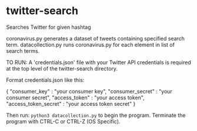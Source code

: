 # twitter-search
Searches Twitter for given hashtag

coronavirus.py generates a dataset of tweets containing specified search term.
datacollection.py runs coronavirus.py for each element in list of search terms. 

TO RUN:
A 'credentials.json' file with your Twitter API credentials is required at the top level of the twitter-search directory. 
 

Format credentials.json like this:

{
	"consumer_key" : "your consumer key",
	"consumer_secret" : "your consumer secret",
	"access_token" : "your access token",
	"access_token_secret" : "your access token secret"
}

Then run:
`python3 datacollection.py`
to begin the program. Terminate the program with CTRL-C or CTRL-Z (OS Specific).
